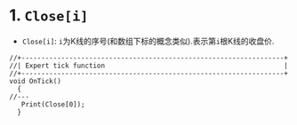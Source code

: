 # 1. `Close[i]`

- `Close[i]`: `i`为K线的序号(和数组下标的概念类似).表示第`i`根K线的收盘价.

```mq4
//+------------------------------------------------------------------+
//| Expert tick function                                             |
//+------------------------------------------------------------------+
void OnTick()
  {
//---
   Print(Close[0]);
  }
```
